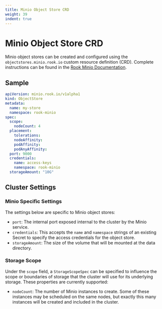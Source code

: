 ```yaml
---
title: Minio Object Store CRD
weight: 39
indent: true
---
```


# Minio Object Store CRD
Minio object stores can be created and configured using the `objectstores.minio.rook.io` custom resource definition (CRD). Complete instructions can be found in the [Rook Minio Documentation](minio-object-store.md).

## Sample

```yaml
apiVersion: minio.rook.io/v1alpha1
kind: ObjectStore
metadata:
  name: my-store
  namespace: rook-minio
spec:
  scope:
    nodeCount: 4
  placement:
    tolerations:
    nodeAffinity:
    podAffinity:
    podAnyAffinity:
  port: 9000
  credentials:
    name: access-keys
    namespace: rook-minio
  storageAmount: "10G"
```

## Cluster Settings

### Minio Specific Settings

The settings below are specific to Minio object stores:

* `port`: The internal port exposed internal to the cluster by the Minio service.
* `credentials`: This accepts the `name` and `namespace` strings of an existing Secret to specify the access credentials for the object store.
* `storageAmount`: The size of the volume that will be mounted at the data directory.

### Storage Scope

Under the `scope` field, a `StorageScopeSpec` can be specified to influence the scope or boundaries of storage that the cluster will use for its underlying storage. These properties are currently supported:

* `nodeCount`: The number of Minio instances to create.  Some of these instances may be scheduled on the same nodes, but exactly this many instances will be created and included in the cluster.
